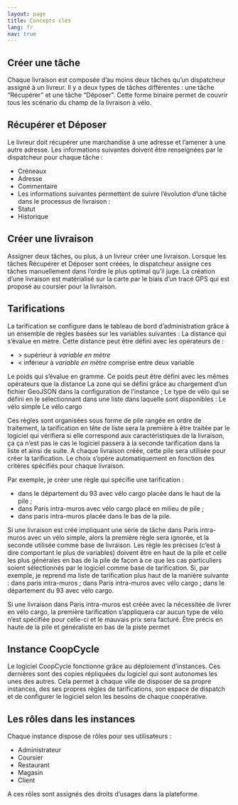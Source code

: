 ```yaml
---
layout: page
title: Concepts clés
lang: fr
nav: true
---
```


Créer une tâche
---------------

Chaque livraison est composée d’au moins deux tâches qu’un dispatcheur assigné à un livreur.
Il y a deux types de tâches différentes : une tâche “Récupérer” et une tâche “Déposer”.
Cette forme binaire permet de couvrir tous les scénario du champ de la livraison à vélo.

## Récupérer et Déposer

Le livreur doit récupérer une marchandise à une adresse et l’amener à une autre adresse. Les informations suivantes doivent être renseignées par le dispatcheur pour chaque tâche :
- Créneaux
- Adresse
- Commentaire
- Les informations suivantes permettent de suivre l’évolution d’une tâche dans le processus de livraison :
- Statut
- Historique

Créer une livraison
-------------------

Assigner deux tâches, ou plus, à un livreur créer une livraison. Lorsque les tâches Récupérer et Déposer sont créées, le dispatcheur assigne ces tâches manuellement dans l’ordre le plus optimal qu’il juge. La création d’une livraison est matérialisé sur la carte par le biais d’un tracé GPS qui est proposé au coursier pour la livraison.

Tarifications
-------------

La tarification se configure dans le tableau de bord d’administration grâce à un ensemble de règles basées sur les variables suivantes :
La distance qui s’évalue en mètre. Cette distance peut être défini avec les opérateurs de :
- &gt; supérieur à *variable en mètre*
- &lt; inférieur à *variable en mètre*
comprise entre deux variable

Le poids qui s’évalue en gramme. Ce poids peut être défini avec les mêmes opérateurs que la distance
La zone qui se défini grâce au chargement d’un fichier GeoJSON dans la configuration de l’instance ;
Le type de vélo qui se défini en le sélectionnant dans une liste dans laquelle sont disponibles :
Le vélo simple
Le vélo cargo

Ces règles sont organisées sous forme de pile rangée en ordre de traitement, la tarification en tête de liste sera la première à être traitée par le logiciel qui vérifiera si elle correspond aux caractéristiques de la livraison, ça ça n’est pas le cas le logiciel passera à la seconde tarification dans la liste et ainsi de suite. A chaque livraison créée, cette pile sera utilisée pour créer la tarification. Le choix s’opère automatiquement en fonction des critères spécifiés pour chaque livraison.

Par exemple, je créer une règle qui spécifie une tarification :
- dans le département du 93 avec vélo cargo placée dans le haut de la pile ;
- dans Paris intra-muros avec vélo cargo placé en milieu de pile ;
- dans paris intra-muros placée dans le bas de la pile.

Si une livraison est créé impliquant une série de tâche dans Paris intra-muros avec un vélo simple, alors la première règle sera ignorée, et la seconde utilisée comme base de livraison. Les règle les précises (c’est à dire comportant le plus de variables) doivent être en haut de la pile et celle les plus générales en bas de la pile de façon à ce que les cas particuliers soient sélectionnés par le logiciel comme base de tarification. Si, par exemple, je reprend ma liste de tarification plus haut de la manière suivante :
dans paris intra-muros ;
dans Paris intra-muros avec vélo cargo ;
dans le département du 93 avec vélo cargo.

Si une livraison dans Paris intra-muros est créée avec la nécessitée de livrer en vélo cargo, la première tarification s’appliquera car aucun type de vélo n’est spécifiée pour celle-ci et le mauvais prix sera facturé. Être précis en haute de la pile et généraliste en bas de la piste permet

Instance CoopCycle
------------------

Le logiciel CoopCycle fonctionne grâce au déploiement d’instances. Ces dernières sont des copies répliquées du logiciel qui sont autonomes les unes des autres. Cela permet à chaque ville de disposer de sa propre instances, des ses propres règles de tarifications, son espace de dispatch et de configurer le logiciel selon les besoins de chaque coopérative.

## Les rôles dans les instances

Chaque instance dispose de rôles pour ses utilisateurs :
- Administrateur
- Coursier
- Restaurant
- Magasin
- Client

A ces rôles sont assignés des droits d’usages dans la plateforme.
